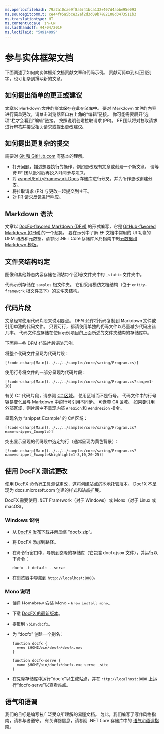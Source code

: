 ```yaml
---
ms.openlocfilehash: 79a2a10cae9f8a5541bca132e407d4abbe95e093
ms.sourcegitcommit: ce44f85a5bce32ef2d3d09b7682108d3473511b3
ms.translationtype: HT
ms.contentlocale: zh-CN
ms.lasthandoff: 04/04/2019
ms.locfileid: "58914099"
---
```

# <a name="contributing-to-the-entity-framework-documentation"></a>参与实体框架文档

下面阐述了如何向实体框架文档贡献文章和代码示例。 贡献可简单到纠正错别字，也可复杂到撰写新的文章。

## <a name="how-to-make-a-simple-correction-or-suggestion"></a>如何提出简单的更正或建议

文章以 Markdown 文件的形式保存在此存储库中。 要对 Markdown 文件的内容进行简单更改，请单击浏览器窗口右上角的“编辑”链接。 你可能需要展开“选项”栏才会看到“编辑”链接。 按照说明创建拉取请求 (PR)。 EF 团队将对拉取请求进行审核并接受相关请求或提出更改建议。

## <a name="how-to-make-a-more-complex-submission"></a>如何提出更复杂的提交

需要对 [Git 和 GitHub.com](https://guides.github.com/activities/hello-world/) 有基本的理解。

* 打开[问题](https://github.com/aspnet/EntityFramework.Docs/issues/new)，描述想要执行的操作，例如更改现有文章或创建一个新文章。 请等待 EF 团队批准后再投入时间参与进来。
* 对 [aspnet/EntityFramework.Docs](https://github.com/aspnet/EntityFramework.Docs/) 存储库进行分叉，并为所作更改创建分支。
* 将拉取请求 (PR) 与更改一起提交到主干。
* 对 PR 请求反馈进行响应。

## <a name="markdown-syntax"></a>Markdown 语法

文章以 [DocFx-flavored Markdown (DFM)](http://dotnet.github.io/docfx/spec/docfx_flavored_markdown.html) 的形式编写，它是 [GitHub-flavored Markdown (GFM)](https://guides.github.com/features/mastering-markdown/) 的一个超集。 要在示例中了解 EF 文档中常用的 UI 功能的 DFM 语法和元数据，请参阅 .NET Core 存储库风格指南中的[元数据和 Markdown 模板](https://github.com/dotnet/docs/blob/master/styleguide/template.md)。

## <a name="folder-structure-conventions"></a>文件夹结构约定

图像和其他静态内容存储在网站每个区域/文件夹中的 `_static` 文件夹中。

代码示例存储在 `samples` 根文件夹。 它们采用模仿文档结构（位于 `entity-framework` 根文件夹下）的文件夹结构。

## <a name="code-snippets"></a>代码片段

文章经常使用代码片段来说明要点。 DFM 允许将代码复制到 Markdown 文件或引用单独的代码文件。 只要可行，都请使用单独的代码文件以尽量减少代码出错几率。 代码文件应存储在使用示例项目的上面所述的文件夹结构的存储库中。

下面是一些 [DFM 代码片段语法](http://dotnet.github.io/docfx/spec/docfx_flavored_markdown.html#code-snippet)示例。

将整个代码文件呈现为代码片段：

``` none
[!code-csharp[Main](../../../samples/core/saving/Program.cs)]
```

使用行号将文件的一部分呈现为代码片段：

``` none
[!code-csharp[Main](../../../samples/core/saving/Program.cs?range=1-10]
```

有关 C# 代码片段，请参阅 [C# 区域](https://msdn.microsoft.com/library/9a1ybwek.aspx)。 使用区域而不是行号。 代码文件中的行号容易变化且与 Markdown 中的行号引用不同步。 可嵌套 C# 区域。 如果要引用外部区域，则片段中不呈现内部 `#region` 和 `#endregion` 指令。

呈现名为 “snippet_Example” 的 C# 区域：

``` none
[!code-csharp[Main](../../../samples/core/saving/Program.cs?name=snippet_Example)]
```

突出显示呈现的代码段中选定的行（通常呈现为黄色背景）：

``` none
[!code-csharp[Main](../../../samples/core/saving/Program.cs?name=snippet_Example&highlight=1-3,10,20-25)]
```

## <a name="test-your-changes-with-docfx"></a>使用 DocFX 测试更改

使用 [DocFX 命令行工具](https://dotnet.github.io/docfx/tutorial/docfx_getting_started.html#2-use-docfx-as-a-command-line-tool)测试更改，这将创建站点的本地托管版本。 DocFX 不呈现为 docs.microsoft.com 创建的样式和站点扩展。

DocFX 需要使用 .NET Framework（对于 Windows）或 Mono（对于 Linux 或 macOS）。

### <a name="windows-instructions"></a>Windows 说明

* 从 [DocFX 发布](https://github.com/dotnet/docfx/releases)下载并解压缩 “docfx.zip”。
* 将 DocFX 添加到路径。
* 在命令行窗口中，导航到克隆的存储库（它包含 docfx.json 文件），并运行以下命令：

   ``` console
   docfx -t default --serve
   ```

* 在浏览器中导航到 `http://localhost:8080`。

### <a name="mono-instructions"></a>Mono 说明

* 使用 Homebrew 安装 Mono - `brew install mono`。
* 下载 [DocFX 的最新版本](https://github.com/dotnet/docfx/releases/tag/v2.7.2)。
* 提取到 `\bin\docfx`。
* 为 “docfx” 创建一个别名：

  ``` console
  function docfx {
    mono $HOME/bin/docfx/docfx.exe
  }

  function docfx-serve {
    mono $HOME/bin/docfx/docfx.exe serve _site
  }
  ```

* 在克隆存储库中运行“docfx”以生成站点，并在 `http://localhost:8080` 上运行“docfx-serve”以查看站点。

## <a name="voice-and-tone"></a>语气和语调

我们的目标是编写被广泛受众所理解的易懂文档。 为此，我们编写了写作风格指南，请参与者遵守。 有关详细信息，请参阅 .NET Core 存储库中的 [语气和语调指南](https://github.com/dotnet/docs/blob/master/styleguide/voice-tone.md)。
